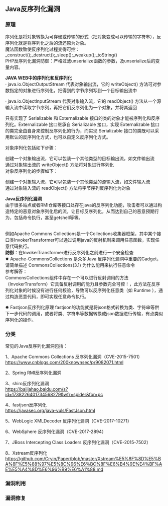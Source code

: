 ## Java反序列化漏洞
### 原理
序列化是将对象转换为可存储或传输的形式（把对象变成可以传输的字符串），反序列化就是将序列化之后的流还原为对象。</br>
魔法函数致使反序列化过程变得可控：_construct();_destruct();_sleep();_weakup();_toString()</br>
PHP反序列化漏洞防御：严格过滤unserialize函数的参数，及unserialize后的变量内容。</br>

**JAVA WEB中的序列化和反序列化**</br>
·  java.io.ObjectOutputStream 代表对象输出流，它的 writeObject() 方法可对参数指定的对象进行序列化，把得到的字节序列写到一个目标输出流中</br>

·  java.io.ObjectInputStream 代表对象输入流，它的 readObject() 方法从一个源输入流中读取字节序列，再把它们反序列化为一个对象，并将其返回</br>

只有实现了 Serializable 和 Externalizable 接口的类的对象才能被序列化和反序列化。Externalizable 接口继承自 Serializable 接口，实现 Externalizable 接口的类完全由自身来控制反序列化的行为，而实现 Serializable 接口的类既可以采用默认的反序列化方式，也可以自定义反序列化方式。</br>

对象序列化包括如下步骤：</br>

创建一个对象输出流，它可以包装一个其他类型的目标输出流，如文件输出流</br>
通过对象输出流的 writeObject() 方法将对象进行序列化</br>
对象反序列化的步骤如下：</br>

创建一个对象输入流，它可以包装一个其他类型的源输入流，如文件输入流</br>
通过对象输入流的 readObject() 方法将字节序列反序列化为对象</br>

**Java反序列化漏洞</br>**
由于很多站点或者RMI仓库等接口处存在java的反序列化功能，攻击者可以通过构造特定的恶意对象序列化后的流，让目标反序列化，从而达到自己的恶意预期行为，包括命令执行，甚至getshell等等。</br></br>

例如Apache Commons Collections是一个Collections收集器框架，其中某个接口类InvokerTransformer可以通过调用java的反射机制来调用任意函数，实现任意代码执行。</br>
**防御**：在InvokerTransformer进行反序列化之前进行一个安全检查</br>
✸ Apache-CommonsCollections 是众多Java 反序列化漏洞中重要的Gadget，请简单描述 CommonsCollections(3.1) 为什么能用来执行任意命令</br>
参考解答：</br>
CommonsCollections组件中存在一个可以进行反射调用的方法（InvokerTransform）它具备反射调用的能力且参数完全可控！，此方法在反序列化对象的时候没有进行任何校验，导致可以反序列化任意类（如 Runtime ），通过构造恶意代码，即可实现任意命令执行。

✸ Fastjson反序列化原理
fastjson的功能就是将json格式转换为类、字符串等供下一步代码的调用，或者将类、字符串等数据转换成json数据进行传输，有点类似序列化的操作。

### 分类
常见的Java反序列化漏洞包括：</br>

1、Apache Commons Collections 反序列化漏洞（CVE-2015-7501）</br>
https://www.cnblogs.com/200knownsec/p/9082071.html</br>

2、Spring RMI反序列化漏洞</br>

3、shiro反序列化漏洞</br>
https://baijiahao.baidu.com/s?id=1738226401734568279&wfr=spider&for=pc</br>

4、fastjson反序列化</br>
https://javasec.org/java-vuls/FastJson.html

5、WebLogic XMLDecoder 反序列化漏洞（CVE-2017-10271）</br>

6、WebSphere 反序列化漏洞（CVE-2017-2894）</br>

7、JBoss Intercepting Class Loaders 反序列化漏洞（CVE-2015-7502）</br>

8、Xstream反序列化</br>
https://github.com/Cryin/Paper/blob/master/Xstream%E5%8F%8D%E5%BA%8F%E5%88%97%E5%8C%96%E6%BC%8F%E6%B4%9E%E4%BF%AE%E5%A4%8D%E6%96%B9%E6%A1%88.md</br>

### 漏洞利用



### 漏洞修复

